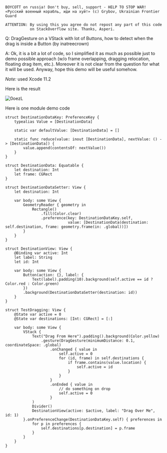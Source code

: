 ```
BOYCOTT on russia! Don't buy, sell, support - HELP TO STOP WAR!
«Русский военный корабль, иди на хуй!» (c) Grybov, Ukrainian Frontier Guard

ATTENTION: By using this you agree do not repost any part of this code
           on StackOverflow site. Thanks, Asperi.
```

Q: DragGesture on a VStack with lot of Buttons, how to detect when the drag is inside a Button (by inatreecrown)

A: Ok, it is a bit a lot of code, so I simplified it as much as possible just to demo possible approach (w/o frame overlapping, dragging relocation, floating drag item, etc.). Moreover it is not clear from the question for what it will be used. Anyway, hope this demo will be useful somehow. 

*Note:* used Xcode 11.2

Here is the result

![0oezL](https://user-images.githubusercontent.com/62171579/167286528-11f74d81-e276-4951-9e1e-de5661cc3a84.gif)

Here is one module demo code

    struct DestinationDataKey: PreferenceKey {
        typealias Value = [DestinationData]
    
        static var defaultValue: [DestinationData] = []
        
        static func reduce(value: inout [DestinationData], nextValue: () -> [DestinationData]) {
            value.append(contentsOf: nextValue())
        }
    }
    
    struct DestinationData: Equatable {
        let destination: Int
        let frame: CGRect
    }
    
    struct DestinationDataSetter: View {
        let destination: Int
        
        var body: some View {
            GeometryReader { geometry in
                Rectangle()
                    .fill(Color.clear)
                    .preference(key: DestinationDataKey.self,
                                value: [DestinationData(destination: self.destination, frame: geometry.frame(in: .global))])
            }
        }
    }
    
    struct DestinationView: View {
        @Binding var active: Int
        let label: String
        let id: Int
        
        var body: some View {
            Button(action: {}, label: {
                Text(label).padding(10).background(self.active == id ? Color.red : Color.green)
            })
            .background(DestinationDataSetter(destination: id))
        }
    }
    
    struct TestDragging: View {
        @State var active = 0
        @State var destinations: [Int: CGRect] = [:]
        
        var body: some View {
            VStack {
                Text("Drag From Here").padding().background(Color.yellow)
                    .gesture(DragGesture(minimumDistance: 0.1, coordinateSpace: .global)
                        .onChanged { value in
                            self.active = 0
                            for (id, frame) in self.destinations {
                                if frame.contains(value.location) {
                                    self.active = id
                                }
                            }
                        }
                        .onEnded { value in
                            // do something on drop
                            self.active = 0
                        }
                )
                Divider()
                DestinationView(active: $active, label: "Drag Over Me", id: 1)
            }.onPreferenceChange(DestinationDataKey.self) { preferences in
                for p in preferences {
                    self.destinations[p.destination] = p.frame
                }
            }
        }
    }

